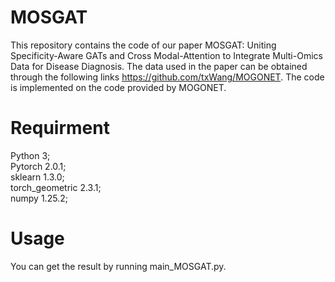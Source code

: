 # MOSGAT
This repository contains the code of our paper MOSGAT: Uniting Specificity-Aware GATs and Cross Modal-Attention to Integrate Multi-Omics Data for Disease Diagnosis.
The data used in the paper can be obtained through the following links https://github.com/txWang/MOGONET. The code is implemented on the code provided by MOGONET.
# Requirment
Python 3;  
Pytorch 2.0.1;   
sklearn 1.3.0;  
torch_geometric 2.3.1;  
numpy 1.25.2;  

# Usage
You can get the result by running main_MOSGAT.py.
